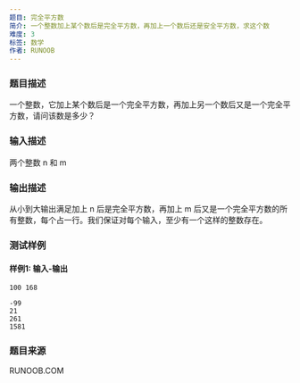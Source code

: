 ```yaml
---
题目: 完全平方数
简介: 一个整数加上某个数后是完全平方数，再加上一个数后还是安全平方数，求这个数
难度: 3
标签: 数学
作者: RUNOOB
---
```


### 题目描述

一个整数，它加上某个数后是一个完全平方数，再加上另一个数后又是一个完全平方数，请问该数是多少？

### 输入描述

两个整数 n 和 m

### 输出描述

从小到大输出满足加上 n 后是完全平方数，再加上 m 后又是一个完全平方数的所有整数，每个占一行。我们保证对每个输入，至少有一个这样的整数存在。

### 测试样例

#### 样例1: 输入-输出

```
100 168
```

```
-99
21
261
1581
```

### 题目来源

RUNOOB.COM